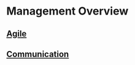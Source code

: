 # Management Overview

## [Agile](agile/agile.md)

## [Communication](communication/communication.md)

